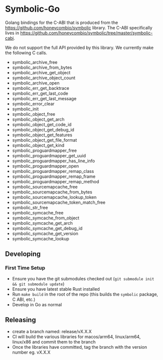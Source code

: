 # Symbolic-Go

Golang bindings for the C-ABI that is produced from the https://github.com/honeycombio/symbolic library. The C-ABI specifically lives in https://github.com/honeycombio/symbolic/tree/master/symbolic-cabi.

We do not support the full API provided by this library. We currently make the following C calls.

* symbolic_archive_free
* symbolic_archive_from_bytes
* symbolic_archive_get_object
* symbolic_archive_object_count
* symbolic_archive_open
* symbolic_err_get_backtrace
* symbolic_err_get_last_code
* symbolic_err_get_last_message
* symbolic_error_clear
* symbolic_init
* symbolic_object_free
* symbolic_object_get_arch
* symbolic_object_get_code_id
* symbolic_object_get_debug_id
* symbolic_object_get_features
* symbolic_object_get_file_format
* symbolic_object_get_kind
* symbolic_proguardmapper_free
* symbolic_proguardmapper_get_uuid
* symbolic_proguardmapper_has_line_info
* symbolic_proguardmapper_open
* symbolic_proguardmapper_remap_class
* symbolic_proguardmapper_remap_frame
* symbolic_proguardmapper_remap_method
* symbolic_sourcemapcache_free
* symbolic_sourcemapcache_from_bytes
* symbolic_sourcemapcache_lookup_token
* symbolic_sourcemapcache_token_match_free
* symbolic_str_free
* symbolic_symcache_free
* symbolic_symcache_from_object
* symbolic_symcache_get_arch
* symbolic_symcache_get_debug_id
* symbolic_symcache_get_version
* symbolic_symcache_lookup

## Developing

### First Time Setup
- Ensure you have the git submodules checked out (`git submodule init && git submodule update`)
- Ensure you have latest stable Rust installed
- Run `make build` in the root of the repo (this builds the `symbolic` package, C ABI, etc.)
- Develop in Go as normal

## Releasing

- create a branch named: release/vX.X.X
- CI will build the various libraries for macos/arm64, linux/arm64, linux/x86 and commit them to the branch
- Once the libraries have committed, tag the branch with the version number eg. vX.X.X
